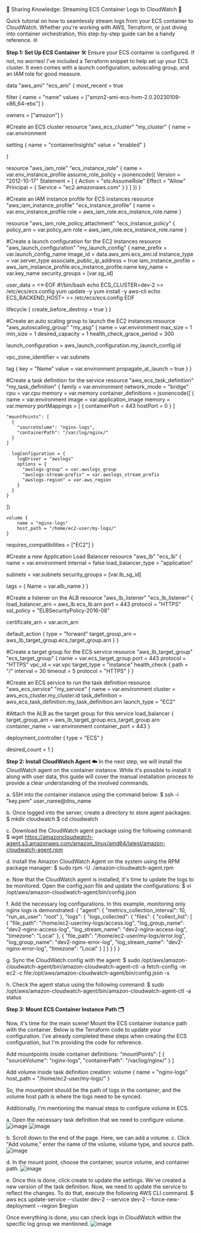 🚀 Sharing Knowledge: Streaming ECS Container Logs to CloudWatch 🚀

Quick tutorial on how to seamlessly stream logs from your ECS container to CloudWatch. Whether you're working with AWS, Terraform, or just diving into container orchestration, this step-by-step guide can be a handy reference. 🌐


**Step 1: Set Up ECS Container** 🛠️
Ensure your ECS container is configured. If not, no worries! I've included a Terraform snippet to help set up your ECS cluster. It even comes with a launch configuration, autoscaling group, and an IAM role for good measure.

data "aws_ami" "ecs_ami" {
  most_recent = true

  filter {
    name   = "name"
    values = ["amzn2-ami-ecs-hvm-2.0.20230109-x86_64-ebs"]
  }

  owners = ["amazon"]
}

#Create an ECS cluster
resource "aws_ecs_cluster" "my_cluster" {
  name = var.environment

  setting {
    name  = "containerInsights"
    value = "enabled"
  }

}

resource "aws_iam_role" "ecs_instance_role" {
  name = var.env_instance_profile
  assume_role_policy = jsonencode({
    Version = "2012-10-17"
    Statement = [
      {
        Action = "sts:AssumeRole"
        Effect = "Allow"
        Principal = {
          Service = "ec2.amazonaws.com"
        }
      }
    ]
  })
}


#Create an IAM instance profile for ECS instances
resource "aws_iam_instance_profile" "ecs_instance_profile" {
  name = var.env_instance_profile
  role = aws_iam_role.ecs_instance_role.name
}

resource "aws_iam_role_policy_attachment" "ecs_instance_policy" {
  policy_arn = var.policy_arn
  role       = aws_iam_role.ecs_instance_role.name
}

#Create a launch configuration for the EC2 instances
resource "aws_launch_configuration" "my_launch_config" {
  name_prefix   = var.launch_config_name
  image_id      = data.aws_ami.ecs_ami.id
  instance_type = var.server_type
  associate_public_ip_address = true
  iam_instance_profile = aws_iam_instance_profile.ecs_instance_profile.name
  key_name      = var.key_name
  security_groups = [var.sg_id]

  user_data = <<-EOF
              #!/bin/bash
              echo ECS_CLUSTER=dev-2 >> /etc/ecs/ecs.config
              yum update -y
              yum install -y aws-cli
                    echo ECS_BACKEND_HOST= >> /etc/ecs/ecs.config
              EOF

  lifecycle {
    create_before_destroy = true
  }
}

#Create an auto scaling group to launch the EC2 instances
resource "aws_autoscaling_group" "my_asg" {
  name                 = var.environment
  max_size             = 1
  min_size             = 1
  desired_capacity     = 1
  health_check_grace_period = 300

  launch_configuration = aws_launch_configuration.my_launch_config.id

  vpc_zone_identifier = var.subnets

  tag {
    key                 = "Name"
    value               = var.environment
    propagate_at_launch = true
  }
}

#Create a task definition for the service
resource "aws_ecs_task_definition" "my_task_definition" {
  family                   = var.environment
  network_mode             = "bridge"
  cpu                      = var.cpu
  memory                   = var.memory
  container_definitions    = jsonencode([
    {
      name            = var.environment
      image           = var.application_image
      memory          = var.memory
      portMappings    = [
        {
          containerPort = 443
          hostPort      = 0
        }
      ]

    "mountPoints": [
      {
        "sourceVolume": "nginx-logs",
        "containerPath": "/var/log/nginx/"
      }
    ]

      logConfiguration = {
        logDriver = "awslogs"
        options = {
          "awslogs-group" = var.awslogs_group
          "awslogs-stream-prefix" = var.awslogs_stream_prefix
          "awslogs-region" = var.aws_region
        }
      }
    }
  ])


    volume {
        name = "nginx-logs"
        host_path = "/home/ec2-user/my-logs/"
    }


  requires_compatibilities = ["EC2"]
}


#Create a new Application Load Balancer
resource "aws_lb" "ecs_lb" {
  name               = var.environment
  internal           = false
  load_balancer_type = "application"

  subnets         = var.subnets
  security_groups = [var.lb_sg_id]

  tags = {
    Name = var.alb_name
  }
}

#Create a listener on the ALB
resource "aws_lb_listener" "ecs_lb_listener" {
  load_balancer_arn = aws_lb.ecs_lb.arn
  port              = 443
  protocol          = "HTTPS"
  ssl_policy        = "ELBSecurityPolicy-2016-08"

  certificate_arn   = var.acm_arn

  default_action {
    type             = "forward"
    target_group_arn = aws_lb_target_group.ecs_target_group.arn
  }
}

#Create a target group for the ECS service
resource "aws_lb_target_group" "ecs_target_group" {
  name        = var.ecs_target_group
  port        = 443
  protocol    = "HTTPS"
  vpc_id      = var.vpc
  target_type = "instance"
  health_check {
    path             = "/"
    interval         = 30
    timeout          = 5
    protocol         = "HTTPS"
  }
}

#Create an ECS service to run the task definition
resource "aws_ecs_service" "my_service" {
  name            = var.environment
  cluster         = aws_ecs_cluster.my_cluster.id
  task_definition = aws_ecs_task_definition.my_task_definition.arn
  launch_type     = "EC2"

  #Attach the ALB as the target group for this service
  load_balancer {
    target_group_arn = aws_lb_target_group.ecs_target_group.arn
    container_name   = var.environment
    container_port   = 443
  }


  deployment_controller {
    type = "ECS"
  }

  desired_count = 1
}

**Step 2: Install CloudWatch Agent ☁️**
In the next step, we will install the CloudWatch agent on the container instance. While it's possible to install it along with user data, this guide will cover the manual installation process to provide a clear understanding of the involved commands.

a. SSH into the container instance using the command below:
$ ssh -i "key.pem" user_name@dns_name

b. Once logged into the server, create a directory to store agent packages:
$ mkdir cloudwatch
$ cd cloudwatch

c. Download the CloudWatch agent package using the following command:
$ wget https://amazoncloudwatch-agent.s3.amazonaws.com/amazon_linux/amd64/latest/amazon-cloudwatch-agent.rpm

d. Install the Amazon CloudWatch Agent on the system using the RPM package manager:
$ sudo rpm -U ./amazon-cloudwatch-agent.rpm

e. Now that the CloudWatch agent is installed, it's time to update the logs to be monitored. Open the config.json file and update the configurations:
$ vi /opt/aws/amazon-cloudwatch-agent/bin/config.json

f. Add the necessary log configurations. In this example, monitoring only nginx logs is demonstrated:
{
  "agent": {
    "metrics_collection_interval": 10,
    "run_as_user": "root"
  },
  "logs": {
    "logs_collected": {
      "files": {
        "collect_list": [
          {
            "file_path": "/home/ec2-user/my-logs/access.log",
            "log_group_name": "dev2-nginx-access-log",
            "log_stream_name": "dev2-nginx-access-log",
            "timezone": "Local"
          },
          {
            "file_path": "/home/ec2-user/my-logs/error.log",
            "log_group_name": "dev2-nginx-error-log",
            "log_stream_name": "dev2-nginx-error-log",
            "timezone": "Local"
          }
        ]
      }
    }
  }
}



g. Sync the CloudWatch config with the agent:
$ sudo /opt/aws/amazon-cloudwatch-agent/bin/amazon-cloudwatch-agent-ctl -a fetch-config -m ec2 -c file:/opt/aws/amazon-cloudwatch-agent/bin/config.json -s


h. Check the agent status using the following command:
$ sudo /opt/aws/amazon-cloudwatch-agent/bin/amazon-cloudwatch-agent-ctl -a status


**Step 3: Mount ECS Container Instance Path 🗂️**

Now, it's time for the main scene! Mount the ECS container instance path with the container. Below is the Terraform code to update your configuration. I've already completed these steps when creating the ECS configuration, but I'm providing the code for reference.

Add mountpoints inside container definitions:
"mountPoints": [
  {
    "sourceVolume": "nginx-logs",
    "containerPath": "/var/log/nginx/"
  }
]

	
Add volume inside task definition creation:
volume {
    name      = "nginx-logs"
    host_path = "/home/ec2-user/my-logs/"
}


So, the mountpoint should be the path of logs in the container, and the volume host path is where the logs need to be synced.


Additionally, I'm mentioning the manual steps to configure volume in ECS.

a. Open the necessary task definition that we need to configure volume.
![image](https://github.com/Jaiganesh-MJ/services-with-terraform/assets/63336185/7e067952-c637-48be-8a22-e10e86889135)
![image](https://github.com/Jaiganesh-MJ/services-with-terraform/assets/63336185/320af491-ba59-4943-b8a7-cfaa32e7d7ad)

b. Scroll down to the end of the page. Here, we can add a volume.
c. Click "Add volume," enter the name of the volume, volume type, and source path.
![image](https://github.com/Jaiganesh-MJ/services-with-terraform/assets/63336185/462c2cf9-b26d-4fc8-aadc-0ac429bc58ed)

d. In the mount point, choose the container, source volume, and container path.
![image](https://github.com/Jaiganesh-MJ/services-with-terraform/assets/63336185/5db9a00d-dcc9-4f3b-b3d1-1fda0b702a5b)

e. Once this is done, click create to update the settings.
We've created a new version of the task definition. Now, we need to update the service to reflect the changes. To do that, execute the following AWS CLI command.
$ aws ecs update-service --cluster dev-2 --service dev-2 --force-new-deployment --region $region


Once everything is done, you can check logs in CloudWatch within the specific log group we mentioned.
![image](https://github.com/Jaiganesh-MJ/services-with-terraform/assets/63336185/f97f1f8e-675f-4e12-b2c7-522e1a87747c)

